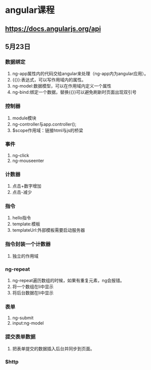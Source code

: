 # angular课程
## https://docs.angularjs.org/api
## 5月23日

### 数据绑定
1. ng-app属性内的代码交给angular来处理（ng-app内为angular应用）。
2. {{}}:表达式，可以写作用域内的属性。
3. ng-model:数据模型，可以在作用域内定义一个属性
4. ng-bind:绑定一个数据，替换{{}}可以避免刷新时页面出现双引号

### 控制器
1. module模块
2. ng-controller与app.controller();
3. $scope作用域：链接html与js的桥梁

### 事件
1. ng-click
2. ng-mouseenter

### 计数器
1. 点击+数字增加
2. 点击-减少

### 指令
1. hello指令
2. template:模板
3. templateUrl:外部模板需要启动服务器

### 指令封装一个计数器
1. 独立的作用域

### ng-repeat
1. ng-repeat遍历数组的时候，如果有重复元素，ng会报错。
2. 将一个数组在li中显示
3. 将后台数据在li中显示

### 表单
1. ng-submit
2. input:ng-model

### 提交表单数据
1. 把表单提交的数据插入后台并同步到页面。

### $http
